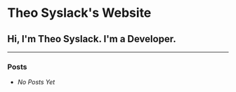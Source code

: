 # Theo Syslack's Website
## Hi, I'm Theo Syslack. I'm a Developer.

---

### Posts

- _No Posts Yet_

